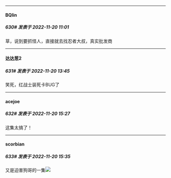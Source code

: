 

*****

####  BQlin  
##### 630#       发表于 2022-11-20 11:01

草，说到要抓怪人，直接就去找忍者大叔，真实批发商



*****

####  达达葱2  
##### 631#       发表于 2022-11-20 13:45

笑死，红战士装死卡BUG了



*****

####  acejoe  
##### 632#       发表于 2022-11-20 15:27

这集太搞了！



*****

####  scorbian  
##### 633#       发表于 2022-11-20 15:35

又是迫害狗哥的一集<img src="https://static.saraba1st.com/image/smiley/face2017/067.png" referrerpolicy="no-referrer">

